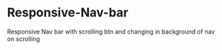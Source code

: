 # Responsive-Nav-bar
Responsive Nav bar with scrolling btn and changing in background of nav on scrolling 
